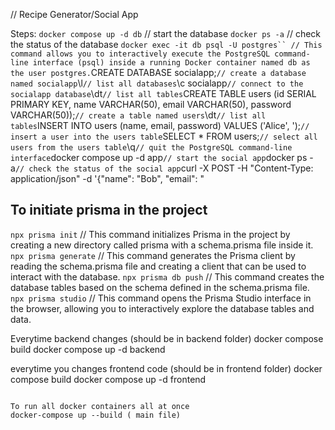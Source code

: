 // Recipe Generator/Social App

Steps:
    ```docker compose up -d db``` // start the database
    ```docker ps -a``` // check the status of the database
    ``` docker exec -it db psql -U postgres`` // This command allows you to interactively execute the PostgreSQL command-line interface (psql) inside a running Docker container named db as the user postgres.
    ```CREATE DATABASE socialapp;``` // create a database named socialapp
    ```\l``` // list all databases
    ```\c socialapp``` // connect to the socialapp database
    ```\dt``` // list all tables
    ```CREATE TABLE users (id SERIAL PRIMARY KEY, name VARCHAR(50), email VARCHAR(50), password VARCHAR(50));``` // create a table named users
    ```\dt``` // list all tables
    ```INSERT INTO users (name, email, password) VALUES ('Alice', ');``` // insert a user into the users table
    ```SELECT * FROM users;``` // select all users from the users table
    ```\q``` // quit the PostgreSQL command-line interface
    ```docker compose up -d app``` // start the social app
    ```docker ps -a``` // check the status of the social app
    ```curl -X POST -H "Content-Type: application/json" -d '{"name": "Bob", "email": "

## To initiate prisma in the project
```npx prisma init``` // This command initializes Prisma in the project by creating a new directory called prisma with a schema.prisma file inside it.
```npx prisma generate``` // This command generates the Prisma client by reading the schema.prisma file and creating a client that can be used to interact with the database.
```npx prisma db push``` // This command creates the database tables based on the schema defined in the schema.prisma file.
```npx prisma studio``` // This command opens the Prisma Studio interface in the browser, allowing you to interactively explore the database tables and data. 


Everytime backend changes (should be in backend folder)
docker compose build
docker compose up -d backend


everytime you changes frontend code (should be in frontend folder)
docker compose build
docker compose up -d frontend

```

To run all docker containers all at once
docker-compose up --build ( main file)
